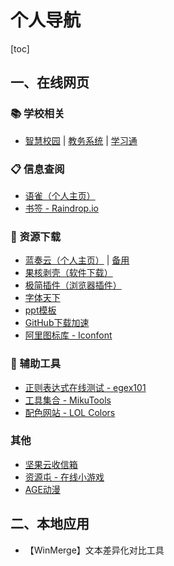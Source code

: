 # 个人导航

[toc]

## 一、在线网页

### 📚 学校相关

- [智慧校园](http://sso.cqcet.edu.cn/login) | [教务系统](https://oaa.cqcet.edu.cn/xxfw/jwxt.htm) | [学习通](http://i.chaoxing.com)

### 📋 信息查阅

- [语雀（个人主页）](https://www.yuque.com/qaq-mdzz?tab=books)
- [书签 - Raindrop.io](https://app.raindrop.io/my/0)

### 💾 资源下载

- [蓝奏云（个人主页）](https://tjk240.lanzoux.com/b01nobs7a) | [备用](https://tjk240.lanzoui.com/b01nobs7a)
- [果核剥壳（软件下载）](https://www.ghxi.com/category/all/pcsoft)
- [极简插件（浏览器插件）](https://chrome.zzzmh.cn/index)
- [字体天下](https://www.fonts.net.cn/fonts-zh-1.html)
- [ppt模板](https://www.ypppt.com/moban/)
- [GitHub下载加速](https://shrill-pond-3e81.hunsh.workers.dev/)
- [阿里图标库 - Iconfont](https://www.iconfont.cn/)

### 🔧 辅助工具

- [正则表达式在线测试 - egex101](https://regex101.com/)
- [工具集合 - MikuTools](https://tools.miku.ac/)
- [配色网站 - LOL Colors](https://www.webdesignrankings.com/resources/lolcolors/)

### 其他

- [坚果云收信箱](https://workspace.jianguoyun.com/inbox/collect/3b0557e5a0964d9d92c09d2f5dd9c140/submit)
- [资源屯 - 在线小游戏](http://play.ziyuantun.com/)
- [AGE动漫](https://www.agefans.net/)

## 二、本地应用

- 【WinMerge】文本差异化对比工具
